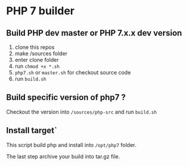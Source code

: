 # PHP 7 builder

## Build PHP dev master or PHP 7.x.x dev version

1) clone this repos
2) make /sources folder
3) enter clone folder
4) run `chmod +x *.sh`
5) `php7.sh` or `master.sh` for checkout source code
6) run `build.sh`

## Build specific version of php7 ?

Checkout the version into `/sources/php-src` and run `build.sh`

## Install target`

This script build php and install into `/opt/php7` folder.

The last step archive your build into tar.gz file.

